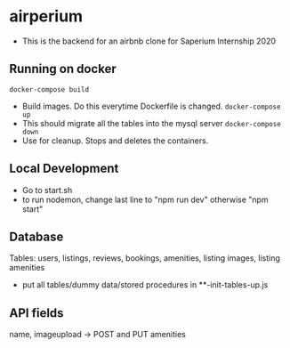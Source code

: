 # airperium
- This is the backend for an airbnb clone for Saperium Internship 2020

## Running on docker
`docker-compose build`
- Build images. Do this everytime Dockerfile is changed.
`docker-compose up`
- This should migrate all the tables into the mysql server
`docker-compose down`
- Use for cleanup. Stops and deletes the containers.

## Local Development
- Go to start.sh
- to run nodemon, change last line to "npm run dev" otherwise "npm start"

## Database
Tables: users, listings, reviews, bookings, amenities, listing images, listing amenities
- put all tables/dummy data/stored procedures in **-init-tables-up.js

## API fields
name, imageupload -> POST and PUT amenities